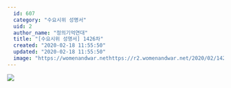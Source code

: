 ```yaml
---
  id: 607
  category: "수요시위 성명서"
  uid: 2
  author_name: "정의기억연대"
  title: "[수요시위 성명서] 1426차"
  created: "2020-02-18 11:55:50"
  updated: "2020-02-18 11:55:50"
  image: "https://womenandwar.nethttps://r2.womenandwar.net/2020/02/1426%EC%B0%A8_%ED%95%9C%EA%B5%AD%EC%84%B1%ED%8F%AD%EB%A0%A5%EC%83%81%EB%8B%B4%EC%86%8C001.jpg"
---
```

![](https://womenandwar.nethttps://r2.womenandwar.net/2020/02/1426%EC%B0%A8_%ED%95%9C%EA%B5%AD%EC%84%B1%ED%8F%AD%EB%A0%A5%EC%83%81%EB%8B%B4%EC%86%8C001.jpg)